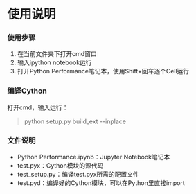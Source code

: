 # 使用说明

### 使用步骤
1. 在当前文件夹下打开cmd窗口
2. 输入ipython notebook运行
3. 打开Python Performance笔记本，使用Shift+回车逐个Cell运行

### 编译Cython
打开cmd，输入运行：
> python setup.py build_ext --inplace

### 文件说明
* Python Performance.ipynb：Jupyter Notebook笔记本
* test.pyx：Cython模块的源代码
* test_setup.py：编译test.pyx所需的配置文件
* test.pyd：编译好的Cython模块，可以在Python里直接import
